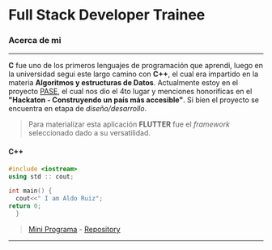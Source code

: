 # Full Stack Developer Trainee
### Acerca de mi
---
**C** fue uno de los primeros lenguajes de programación que aprendi, luego en la universidad segui este largo camino con **C++**, el cual era impartido en la materia **Algoritmos y estructuras de Datos**. Actualmente estoy en el proyecto [PASE](https://github.com/DVs07/PASE), el cual nos dio el 4to lugar y menciones honorificas en el **"Hackaton - Construyendo un país más accesible"**. Si bien el proyecto se encuentra en etapa de *diseño/desarrollo*.
>Para materializar esta aplicación  **FLUTTER** fue el *framework* seleccionado dado a su versatilidad. 
#### C++
```c++
#include <iostream>
using std :: cout;

int main() {
  cout<<" I am Aldo Ruiz";
return 0;
  }
```

>[Mini Programa](https://repl.it/@AldoRS/Mini-Program#main.cpp "I love progamming") - [Repository](https://github.com/DVs07/Mini-Program "C++ is amazing") 

---
 

<!---
DVs07/DVs07 is a ✨ special ✨ repository because its `README.md` (this file) appears on your GitHub profile.
You can click the Preview link to take a look at your changes.
--->
